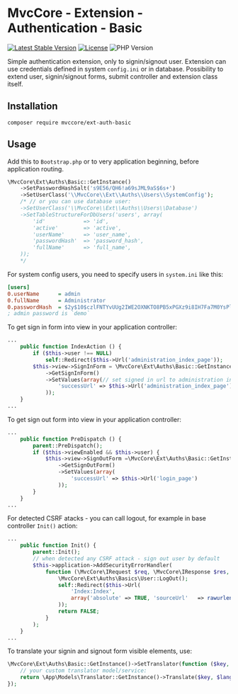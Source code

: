 # MvcCore - Extension - Authentication - Basic

[![Latest Stable Version](https://img.shields.io/badge/Stable-v5.3.0-brightgreen.svg?style=plastic)](https://github.com/mvccore/ext-auth-basic/releases)
[![License](https://img.shields.io/badge/License-BSD%203-brightgreen.svg?style=plastic)](https://mvccore.github.io/docs/mvccore/5.0.0/LICENSE.md)
![PHP Version](https://img.shields.io/badge/PHP->=5.4-brightgreen.svg?style=plastic)

Simple authentication extension, only to signin/signout user. Extension can use credentials defined in system `config.ini` or in database. Possibility to extend user, signin/signout forms, submit controller and extension class itself.

## Installation
```shell
composer require mvccore/ext-auth-basic
```

## Usage
Add this to `Bootstrap.php` or to very application beginning, before application routing.
```php
\MvcCore\Ext\Auths\Basic::GetInstance()
	->SetPasswordHashSalt('s9E56/QH6!a69sJML9aS$6s+')
	->SetUserClass('\\MvcCore\\Ext\\Auths\\Users\\SystemConfig');
	/* // or you can use database user:
	->SetUserClass('\\MvcCore\\Ext\\Auths\\Users\\Database')
	->SetTableStructureForDbUsers('users', array(
		'id'			=> 'id',
		'active'		=> 'active',
		'userName'		=> 'user_name',
		'passwordHash'	=> 'password_hash',
		'fullName'		=> 'full_name',
	));
	*/
```
For system config users, you need to specify users in `system.ini` like this:
```ini
[users]
0.userName		= admin
0.fullName		= Administrator
0.passwordHash	= $2y$10$czlFNTYvUUg2IWE2OXNKTO8PB5xPGXz9i8IH7Fa7M0YsPlSLriJZu
; admin password is `demo`
```
To get sign in form into view in your application controller:
```php
...
	public function IndexAction () {
		if ($this->user !== NULL)
			self::Redirect($this->Url('administration_index_page'));
		$this->view->SignInForm = \MvcCore\Ext\Auths\Basic::GetInstance()
			->GetSignInForm()
			->SetValues(array(// set signed in url to administration index page by default:
				'successUrl' => $this->Url('administration_index_page'),
			));
	}
...
```
To get sign out form into view in your application controller:
```php
...
	public function PreDispatch () {
		parent::PreDispatch();
		if ($this->viewEnabled && $this->user) {
			$this->view->SignOutForm =\MvcCore\Ext\Auths\Basic::GetInstance()
				->GetSignOutForm()
				->SetValues(array(
					'successUrl' => $this->Url('login_page')
				));
		}
	}
...
```
For detected CSRF atacks - you can call logout, for example in base controller `Init()` action:
```php
...
	public function Init() {
		parent::Init();
		// when detected any CSRF attack - sign out user by default
		$this->application->AddSecurityErrorHandler(
			function (\MvcCore\IRequest $req, \MvcCore\IResponse $res, ?\MvcCore\Ext\IForm $form = NULL): void {
				\MvcCore\Ext\Auths\Basics\User::LogOut();
				self::Redirect($this->Url(
					'Index:Index',
					array('absolute' => TRUE, 'sourceUrl'	=> rawurlencode($form->ErrorUrl))
				));
				return FALSE;
			}
		);
	}
...
```
To translate your signin and signout form visible elements, use:
```php
\MvcCore\Ext\Auths\Basic::GetInstance()->SetTranslator(function ($key, $lang = NULL) {
	// your custom translator model/service:
	return \App\Models\Translator::GetInstance()->Translate($key, $lang);
});
```
